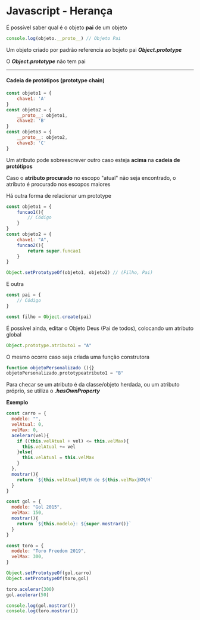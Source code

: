 # Javascript - Herança

É possível saber qual é o objeto **pai** de um objeto

```javascript
console.log(objeto.__proto__) // Objeto Pai 
```

Um objeto criado por padrão referencia ao bojeto pai ***Object.prototype***

O ***Object.prototype*** não tem pai



---

#### Cadeia de protótipos (prototype chain)

```javascript
const objeto1 = { 
	chave1: 'A'
}
const objeto2 = { 
	__proto__: objeto1, 
	chave2: 'B'
}
const objeto3 = { 
	__proto__: objeto2, 
	chave3: 'C'
}
```

Um atributo pode sobreescrever outro caso esteja **acima** na **cadeia de protótipos**

Caso o **atributo procurado** no escopo "atual" não seja encontrado, o atributo é procurado nos escopos maiores

Há outra forma de relacionar um prototype

```javascript
const objeto1 = {
    funcao1(){
        // Código
    }
}
const objeto2 = {
    chave1: "A",
    funcao2(){
        return super.funcao1
    }
}

Object.setPrototypeOf(objeto1, objeto2) // (Filho, Pai)
```

E outra

```javascript
const pai = {
    // Código
}

const filho = Object.create(pai) 
```

É possível ainda, editar o Objeto Deus (Pai de todos), colocando um atributo global

```javascript
Object.prototype.atributo1 = "A"
```

O mesmo ocorre caso seja criada uma função construtora

```javascript
function objetoPersonalizado (){}
objetoPersonalizado,prototypeatributo1 = "B"
```

Para checar se um atributo é da classe/objeto herdada, ou um atributo próprio, se utiliza o ***.hasOwnProperty***

**Exemplo**

```javascript
const carro = {
  modelo: "",
  velAtual: 0,
  velMax: 0,
  acelerar(vel){
    if ((this.velAtual + vel) <= this.velMax){
      this.velAtual += vel
    }else{
      this.velAtual = this.velMax
    }
  },
  mostrar(){
    return `${this.velAtual}KM/H de ${this.velMax}KM/H`
  }
}

const gol = {
  modelo: "Gol 2015",
  velMax: 150,
  mostrar(){
    return `${this.modelo}: ${super.mostrar()}`
  }
}

const toro = {
  modelo: "Toro Freedom 2019",
  velMax: 300,
}

Object.setPrototypeOf(gol,carro)
Object.setPrototypeOf(toro,gol)

toro.acelerar(300)
gol.acelerar(50)

console.log(gol.mostrar())
console.log(toro.mostrar())
```

